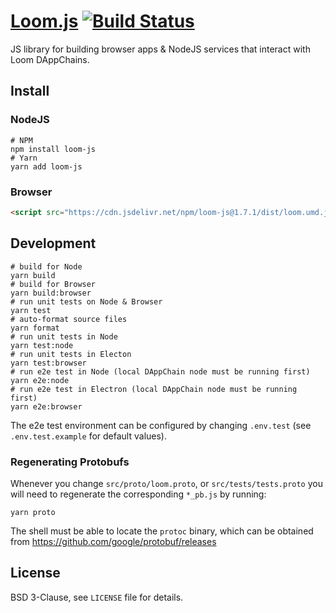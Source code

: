# [Loom.js](https://loomx.io) [![Build Status](https://travis-ci.org/loomnetwork/loom-js.svg?branch=master)](https://travis-ci.org/loomnetwork/loom-js)

JS library for building browser apps & NodeJS services that interact with Loom DAppChains.

## Install

### NodeJS

```
# NPM
npm install loom-js
# Yarn
yarn add loom-js
```

### Browser

```html
<script src="https://cdn.jsdelivr.net/npm/loom-js@1.7.1/dist/loom.umd.js"></script>
```

## Development

```shell
# build for Node
yarn build
# build for Browser
yarn build:browser
# run unit tests on Node & Browser
yarn test
# auto-format source files
yarn format
# run unit tests in Node
yarn test:node
# run unit tests in Electon
yarn test:browser
# run e2e test in Node (local DAppChain node must be running first)
yarn e2e:node
# run e2e test in Electron (local DAppChain node must be running first)
yarn e2e:browser
```

The e2e test environment can be configured by changing `.env.test` (see `.env.test.example` for
default values).

### Regenerating Protobufs

Whenever you change `src/proto/loom.proto`, or `src/tests/tests.proto` you will need to regenerate
the corresponding `*_pb.js` by running:

```shell
yarn proto
```

The shell must be able to locate the `protoc` binary, which can be obtained from https://github.com/google/protobuf/releases

## License

BSD 3-Clause, see `LICENSE` file for details.